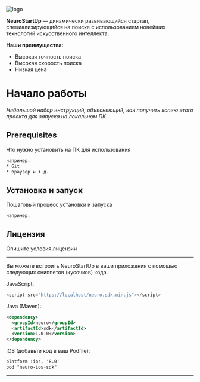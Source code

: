 ![logo](https://i.imgur.com/IZORWiI.png)

**NeuroStartUp** — динамически развивающийся стартап, специализирующийся на поиске с использованием новейших технологий искусственного интеллекта.

**Наши преимущества:**

* Высокая точность поиска
* Высокая скорость поиска
* Низкая цена

# Начало работы

*Небольшой набор инструкций, объясняющий, как получить копию этого проекта для запуска на локальном ПК.*

## Prerequisites

Что нужно установить на ПК для использования

```txt
например:
* Git
* браузер и т.д.
```

## Установка и запуск

Пошаговый процесс установки и запуска

```txt
например:
```

## Лицензия

Опишите условия лицензии

-------------

Вы можете встроить NeuroStartUp в ваши приложения с помощью следующих сниппетов (кусочков) кода.

JavaScript:

```javascript
<script src="https://localhost/neuro.sdk.min.js"></script>
```

Java (Maven):

```xml
<dependency>
  <groupId>neuro</groupId>
  <artifactId>sdk</artifactId>
  <version>1.0.0</version>
</dependency>
```

iOS (добавьте код в ваш Podfile):

```txt
platform :ios, '8.0'
pod "neuro-ios-sdk"
```

---------------